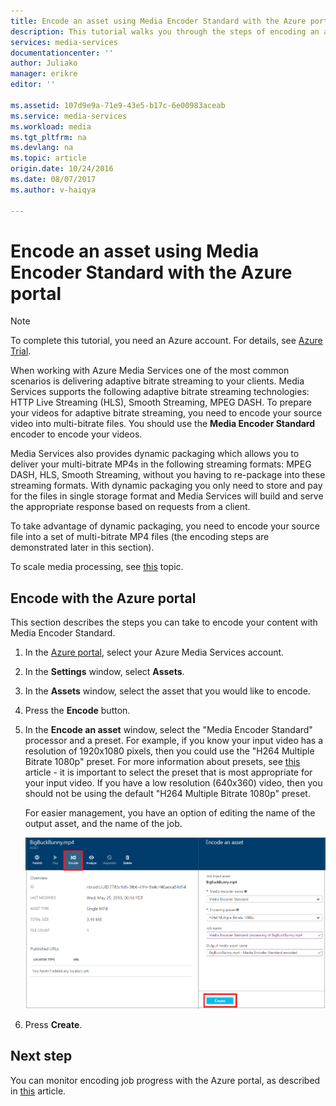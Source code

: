 ```yaml
---
title: Encode an asset using Media Encoder Standard with the Azure portal | Azure
description: This tutorial walks you through the steps of encoding an asset using Media Encoder Standard with the Azure portal.
services: media-services
documentationcenter: ''
author: Juliako
manager: erikre
editor: ''

ms.assetid: 107d9e9a-71e9-43e5-b17c-6e00983aceab
ms.service: media-services
ms.workload: media
ms.tgt_pltfrm: na
ms.devlang: na
ms.topic: article
origin.date: 10/24/2016
ms.date: 08/07/2017
ms.author: v-haiqya

---
```

# Encode an asset using Media Encoder Standard with the Azure portal
> [!NOTE]
> To complete this tutorial, you need an Azure account. For details, see [Azure Trial](https://www.azure.cn/pricing/1rmb-trial/). 
> 
> 

When working with Azure Media Services one of the most common scenarios is delivering adaptive bitrate streaming to your clients. Media Services supports the following adaptive bitrate streaming technologies: HTTP Live Streaming (HLS), Smooth Streaming, MPEG DASH. To prepare your videos for adaptive bitrate streaming, you need to encode your source video into multi-bitrate files. You should use the **Media Encoder Standard** encoder to encode your videos.  

Media Services also provides dynamic packaging which allows you to deliver your multi-bitrate MP4s in the following streaming formats: MPEG DASH, HLS, Smooth Streaming, without you having to re-package into these streaming formats. With dynamic packaging you only need to store and pay for the files in single storage format and Media Services will build and serve the appropriate response based on requests from a client.

To take advantage of dynamic packaging, you need to encode your source file into a set of multi-bitrate MP4 files (the encoding steps are demonstrated later in this section).

To scale media processing, see [this](media-services-portal-scale-media-processing.md) topic.

## Encode with the Azure portal
This section describes the steps you can take to encode your content with Media Encoder Standard.

1. In the [Azure portal](https://portal.azure.cn/), select your Azure Media Services account.
2. In the **Settings** window, select **Assets**.  
3. In the **Assets** window, select the asset that you would like to encode.
4. Press the **Encode** button.
5. In the **Encode an asset** window, select the "Media Encoder Standard" processor and a preset. For example, if you know your input video has a resolution of 1920x1080 pixels, then you could use the "H264 Multiple Bitrate 1080p" preset. For more information about presets, see [this](media-services-mes-presets-overview.md) article - it is important to select the preset that is most appropriate for your input video. If you have a low resolution (640x360) video, then you should not be using the default "H264 Multiple Bitrate 1080p" preset.

   For easier management, you have an option of editing the name of the output asset, and the name of the job.

   ![Encode assets](./media/media-services-portal-vod-get-started/media-services-encode1.png)
6. Press **Create**.

## Next step
You can monitor encoding job progress with the Azure portal, as described in [this](media-services-portal-check-job-progress.md) article.  

<!--Update_Description: new file-->